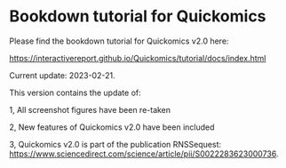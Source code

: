 # Bookdown tutorial for Quickomics

Please find the bookdown tutorial for Quickomics v2.0 here:

https://interactivereport.github.io/Quickomics/tutorial/docs/index.html

Current update: 2023-02-21.

This version contains the update of:

1, All screenshot figures have been re-taken

2, New features of Quickomics v2.0 have been included

3, Quickomics v2.0 is part of the publication RNSSequest: https://www.sciencedirect.com/science/article/pii/S0022283623000736.
